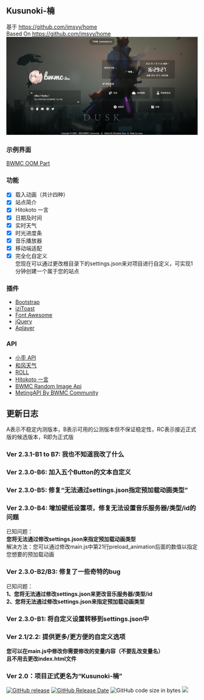 ## Kusunoki-楠
基于 https://github.com/imsyy/home  
Based On https://github.com/imsyy/home  
![BWMC&nbsp;OOM&nbsp;Part](https://github.com/Shiroiame-Kusu/Kusunoki/raw/main/Preview.png)  
### 示例界面
[BWMC&nbsp;OOM&nbsp;Part](https://bwmc.live)  
### 功能
- [x] 载入动画（共计四种）  
- [x] 站点简介
- [x] Hitokoto 一言
- [x] 日期及时间
- [x] 实时天气
- [x] 时光进度条
- [x] 音乐播放器
- [x] 移动端适配
- [x] 完全化自定义  
您现在可以通过更改根目录下的settings.json来对项目进行自定义，可实现1分钟创建一个属于您的站点
### 插件
* [Bootstrap](https://getbootstrap.com/)
* [iziToast](https://izitoast.marcelodolza.com/)
* [Font Awesome](https://fontawesome.com/)
* [jQuery](https://jquery.com/)
* [Aplayer](https://aplayer.js.org/)

### API
* [小歪 API](https://api.ixiaowai.cn/)
* [和风天气](https://dev.qweather.com/)
* [ROLL](https://www.mxnzp.com/doc/list)
* [Hitokoto 一言](https://hitokoto.cn/)
* [BWMC Random Image Api](https://api.bwmc.live/)
* [MetingAPI By BWMC Community](https://music-api.bwmc.live)
## 更新日志
A表示不稳定内测版本，B表示可用的公测版本但不保证稳定性，RC表示接近正式版的候选版本，R即为正式版
### **Ver 2.3.1-B1 to B7: 我也不知道我改了什么**
### **Ver 2.3.0-B6: 加入五个Button的文本自定义**
### **Ver 2.3.0-B5: 修复“无法通过settings.json指定预加载动画类型”**
### **Ver 2.3.0-B4: 增加壁纸设置项，修复无法设置音乐服务器/类型/id的问题**
已知问题：  
**您将无法通过修改settings.json来指定预加载动画类型**  
    解决方法：您可以通过修改main.js中第21行preload_animation后面的数值以指定您想要的预加载动画  
### Ver 2.3.0-B2/B3: 修复了一些奇特的bug
已知问题：  
**1、您将无法通过修改settings.json来更改音乐服务器/类型/id**  
**2、您将无法通过修改settings.json来指定预加载动画类型**  
### Ver 2.3.0-B1: 将自定义设置转移到settings.json中
### Ver 2.1/2.2: 提供更多/更方便的自定义选项
**您可以在main.js中修改你需要修改的变量内容（不要乱改变量名）**  
**且不用去更改index.html文件**
### Ver 2.0：项目正式更名为“Kusunoki-楠”  
  
[![GitHub release](https://img.shields.io/github/v/release/Shiroiame-Kusu/Kusunoki)](https://github.com/Shiroiame-Kusu/Kusunoki/releases/latest) [![GitHub Release Date](https://img.shields.io/github/release-date/Shiroiame-Kusu/Kusunoki)](https://github.com/Shiroiame-Kusu/Kusunoki/releases) ![GitHub code size in bytes](https://img.shields.io/github/languages/code-size/Shiroiame-Kusu/Kusunoki) <a title="SSL" target="_blank" href="https://myssl.com/seal/detail?domain=bwmc.live"><img src="https://img.shields.io/badge/MySSL-安全认证-brightgreen"></a>
